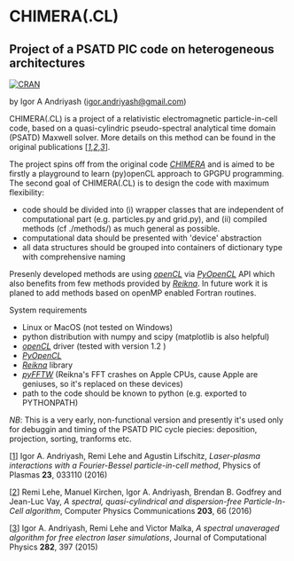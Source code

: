 # CHIMERA(.CL)
## Project of a PSATD PIC code on heterogeneous architectures

[![CRAN](https://img.shields.io/cran/l/devtools.svg)](LICENSE)

by Igor A Andriyash (<igor.andriyash@gmail.com>)

CHIMERA(.CL) is a project of a relativistic electromagnetic particle-in-cell code, based on a quasi-cylindric pseudo-spectral analytical time domain (PSATD) Maxwell solver. More details on this method can be found in the original publications [<cite>[1]</cite>,<cite>[2]</cite>,<cite>[3]</cite>]. 

The project spins off from the original code <cite>[CHIMERA]</cite> and is aimed to be firstly a playground to learn (py)openCL approach to GPGPU programming.
The second goal of CHIMERA(.CL) is to design the code with maximum flexibility:
- code should be divided into (i) wrapper classes that are independent of computational part (e.g. particles.py and grid.py), and (ii) compiled methods (cf ./methods/) as much general as  possible.
- computational data should be presented with 'device' abstraction
- all data structures should be grouped into containers of dictionary type with comprehensive naming

Presenly developed methods are using <cite>[openCL]</cite> via <cite>[PyOpenCL]</cite> API which also benefits from few methods provided by <cite>[Reikna]</cite>. 
In future work it is planed to add methods based on openMP enabled Fortran routines.

System requirements
- Linux or MacOS (not tested on Windows)
- python distribution with numpy and scipy (matplotlib is also helpful)
- <cite>[openCL]</cite> driver (tested with version 1.2 )
- <cite>[PyOpenCL]</cite>
- <cite>[Reikna]</cite> library
- <cite>[pyFFTW]</cite> (Reikna's FFT crashes on Apple CPUs, cause Apple are geniuses, so it's replaced on these devices)
- path to the code should be known to python (e.g. exported to PYTHONPATH)

*NB*: This is a very early, non-functional version and presently it's used only for debuggin and timing of the PSATD PIC cycle piecies: deposition, projection, sorting, tranforms etc.

\[[1]\] Igor A. Andriyash, Remi Lehe and Agustin Lifschitz, *Laser-plasma interactions with a Fourier-Bessel particle-in-cell method*, Physics of Plasmas **23**, 033110 
(2016)

\[[2]\] Remi Lehe, Manuel Kirchen, Igor A. Andriyash, Brendan B. Godfrey and Jean-Luc Vay, *A spectral, quasi-cylindrical and dispersion-free Particle-In-Cell algorithm*, 
Computer Physics Communications **203**, 66 (2016)

\[[3]\] Igor A. Andriyash, Remi Lehe and Victor Malka, *A spectral unaveraged algorithm for free electron laser simulations*, Journal of Computational Physics **282**, 397 (2015)

[1]:http://dx.doi.org/10.1063/1.4943281
[2]:http://dx.doi.org/10.1016/j.cpc.2016.02.007
[3]:http://dx.doi.org/10.1016/j.jcp.2014.11.026
[CHIMERA]:https://github.com/hightower8083/chimera
[openCL]: https://www.khronos.org/opencl
[PyOpenCL]:https://mathema.tician.de/software/pyopencl
[Reikna]:http://reikna.publicfields.net
[pyFFTW]:https://github.com/hgomersall/pyFFTW
